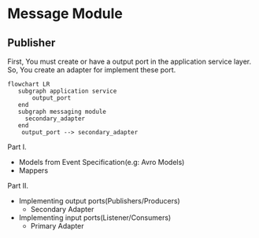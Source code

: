 # Message Module

## Publisher

First, You must create or have a output port in the application service layer. So, You create an adapter for implement
these port.

```mermaid
flowchart LR
   subgraph application service
       output_port
   end
   subgraph messaging module
     secondary_adapter
   end
    output_port --> secondary_adapter
```

Part I.

- Models from Event Specification(e.g: Avro Models)
- Mappers

Part II.

- Implementing output ports(Publishers/Producers)
    - Secondary Adapter
- Implementing input ports(Listener/Consumers)
    - Primary Adapter   